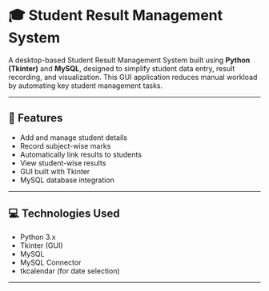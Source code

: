 # 🎓 Student Result Management System

A desktop-based Student Result Management System built using **Python (Tkinter)** and **MySQL**, designed to simplify student data entry, result recording, and visualization. This GUI application reduces manual workload by automating key student management tasks.

---

## 📌 Features

- Add and manage student details
- Record subject-wise marks
- Automatically link results to students
- View student-wise results
- GUI built with Tkinter
- MySQL database integration

---

## 💻 Technologies Used

- Python 3.x
- Tkinter (GUI)
- MySQL
- MySQL Connector
- tkcalendar (for date selection)

---

